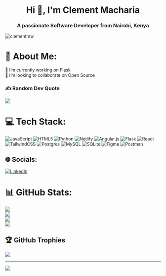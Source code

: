<h1 align="center">Hi 👋, I'm Clement Macharia</h1>
<h3 align="center">A passionate Software Developer from Nairobi, Kenya</h3>

<p align="left"> <img src="https://komarev.com/ghpvc/?username=clementmw&label=Profile%20views&color=0e75b6&style=flat" alt="clementmw" /> </p>


# 💫 About Me:
🔭 I’m currently working on Flask <br>👯 I’m looking to collaborate on Open Source<br>

### ✍️ Random Dev Quote
![](https://quotes-github-readme.vercel.app/api?type=horizontal&theme=radical)

# 💻 Tech Stack:
![JavaScript](https://img.shields.io/badge/javascript-%23323330.svg?style=flat&logo=javascript&logoColor=%23F7DF1E) ![HTML5](https://img.shields.io/badge/html5-%23E34F26.svg?style=flat&logo=html5&logoColor=white) ![Python](https://img.shields.io/badge/python-3670A0?style=flat&logo=python&logoColor=ffdd54) ![Netlify](https://img.shields.io/badge/netlify-%23000000.svg?style=flat&logo=netlify&logoColor=#00C7B7) ![Angular.js](https://img.shields.io/badge/angular.js-%23E23237.svg?style=flat&logo=angularjs&logoColor=white) ![Flask](https://img.shields.io/badge/flask-%23000.svg?style=flat&logo=flask&logoColor=white) ![React](https://img.shields.io/badge/react-%2320232a.svg?style=flat&logo=react&logoColor=%2361DAFB) ![TailwindCSS](https://img.shields.io/badge/tailwindcss-%2338B2AC.svg?style=flat&logo=tailwind-css&logoColor=white) ![Postgres](https://img.shields.io/badge/postgres-%23316192.svg?style=flat&logo=postgresql&logoColor=white) ![MySQL](https://img.shields.io/badge/mysql-%2300000f.svg?style=flat&logo=mysql&logoColor=white) ![SQLite](https://img.shields.io/badge/sqlite-%2307405e.svg?style=flat&logo=sqlite&logoColor=white) ![Figma](https://img.shields.io/badge/figma-%23F24E1E.svg?style=flat&logo=figma&logoColor=white) ![Postman](https://img.shields.io/badge/Postman-FF6C37?style=flat&logo=postman&logoColor=white)


## 🌐 Socials:
[![LinkedIn](https://img.shields.io/badge/LinkedIn-%230077B5.svg?logo=linkedin&logoColor=white)](https://linkedin.com/in/clement-macharia-6527b72a4) 


# 📊 GitHub Stats:
![](https://github-readme-stats.vercel.app/api?username=clementmw&theme=nord&hide_border=true&include_all_commits=true&count_private=true)<br/>
![](https://github-readme-streak-stats.herokuapp.com/?user=clementmw&theme=nord&hide_border=true)<br/>
![](https://github-readme-stats.vercel.app/api/top-langs/?username=clementmw&theme=nord&hide_border=true&include_all_commits=true&count_private=true&layout=compact) </br>
![](https://github-contributor-stats.vercel.app/api?username=clementmw&limit=5&theme=apprentice&combine_all_yearly_contributions=true) 


## 🏆 GitHub Trophies
![](https://github-profile-trophy.vercel.app/?username=clementmw&theme=radical&no-frame=false&no-bg=false&margin-w=4)





---
[![](https://visitcount.itsvg.in/api?id=clementmw&icon=8&color=12)](https://visitcount.itsvg.in)

<!-- Proudly created with GPRM ( https://gprm.itsvg.in ) -->

